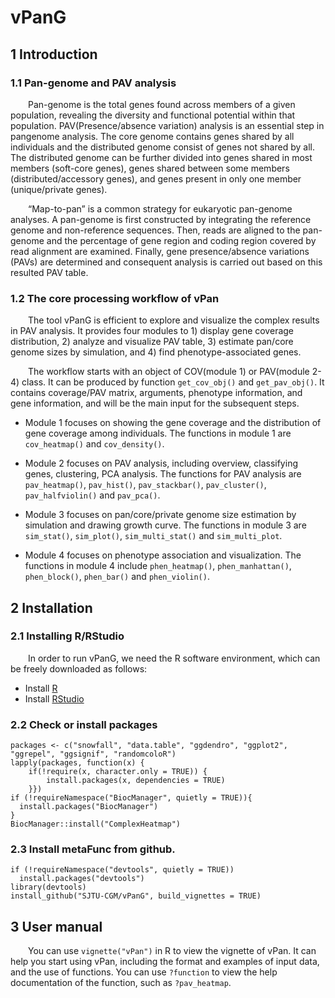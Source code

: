 
# vPanG

## 1 Introduction
 
### 1.1 Pan-genome and PAV analysis

&emsp;&emsp;Pan-genome is the total genes found across members of a given population, revealing the diversity and functional potential within that population. PAV(Presence/absence variation) analysis is an essential step in pangenome analysis. The core genome contains genes shared by all individuals and the distributed genome consist of genes not shared by all. The distributed genome can be further divided into genes shared in most members (soft-core genes), genes shared between some members (distributed/accessory genes), and genes present in only one member (unique/private genes).

&emsp;&emsp;“Map-to-pan” is a common strategy for eukaryotic pan-genome analyses. A pan-genome is first constructed by integrating the reference genome and non-reference sequences. Then, reads are aligned to the pan-genome and the percentage of gene region and coding region covered by read alignment are examined. Finally, gene presence/absence variations (PAVs) are determined and consequent analysis is carried out based on this resulted PAV table.


### 1.2 The core processing workflow of vPan

&emsp;&emsp;The tool vPanG is efficient to explore and visualize the complex results in PAV analysis. It provides four modules to 1) display gene coverage distribution, 2) analyze and visualize PAV table, 3) estimate pan/core genome sizes by simulation, and 4) find phenotype-associated genes.

&emsp;&emsp;The workflow starts with an object of COV(module 1) or PAV(module 2-4) class. It can be produced by function `get_cov_obj()` and `get_pav_obj()`. It contains coverage/PAV matrix, arguments, phenotype information, and gene information, and will be the main input for the subsequent steps. 

* Module 1 focuses on showing the gene coverage and the distribution of gene coverage among individuals. The functions in module 1 are `cov_heatmap()` and `cov_density()`.

* Module 2 focuses on PAV analysis, including overview, classifying genes, clustering, PCA analysis. The functions for PAV analysis are `pav_heatmap()`, `pav_hist()`, `pav_stackbar()`, `pav_cluster()`, `pav_halfviolin()` and `pav_pca()`.

* Module 3 focuses on pan/core/private genome size estimation by simulation and drawing growth curve. The functions in module 3 are `sim_stat()`, `sim_plot()`, `sim_multi_stat()` and `sim_multi_plot`.

* Module 4 focuses on phenotype association and visualization. The functions in module 4 include `phen_heatmap()`, `phen_manhattan()`, `phen_block()`, `phen_bar()` and `phen_violin()`.


## 2 Installation

### 2.1 Installing R/RStudio
&emsp;&emsp;In order to run vPanG, we need the R software environment, which can be freely downloaded as follows:

* Install [R](https://www.r-project.org/)
* Install [RStudio](https://www.rstudio.com/)


### 2.2 Check or install packages

```
packages <- c("snowfall", "data.table", "ggdendro", "ggplot2", "ggrepel", "ggsignif", "randomcoloR")
lapply(packages, function(x) {
	if(!require(x, character.only = TRUE)) {
		install.packages(x, dependencies = TRUE)
	}})
if (!requireNamespace("BiocManager", quietly = TRUE)){
  install.packages("BiocManager")
}
BiocManager::install("ComplexHeatmap")

```

### 2.3 Install metaFunc from github.

```{r eval=FALSE}
if (!requireNamespace("devtools", quietly = TRUE))
  install.packages("devtools")
library(devtools)
install_github("SJTU-CGM/vPanG", build_vignettes = TRUE)
```

## 3 User manual

&emsp;&emsp;You can use `vignette("vPan")` in R to view the vignette of vPan. It can help you start using vPan, including the format and examples of input data, and the use of functions. You can use `?function` to view the help documentation of the function, such as `?pav_heatmap`. 



